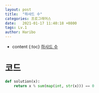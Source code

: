 ```yaml
---
layout: post
title:  "하샤드 수"
categories: 프로그래머스
date:   2021-01-17 11:40:18 +0800
tags: Lv.1
author: Haribo
---
```


* content
{:toc}
[하샤드 수](https://school.programmers.co.kr/learn/courses/30/lessons/12947)

# 코드

```python
def solution(x):
    return x % sum(map(int, str(x))) == 0
```

